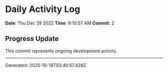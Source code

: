 # Daily Activity Log

**Date**: Thu Dec 29 2022
**Time**: 9:10:57 AM
**Commit**: 2

## Progress Update

This commit represents ongoing development activity.

---
Generated: 2025-10-19T03:40:57.428Z
